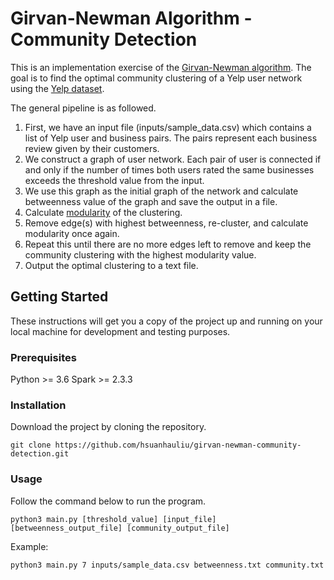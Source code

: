# Girvan-Newman Algorithm - Community Detection
This is an implementation exercise of the [Girvan-Newman algorithm](https://en.wikipedia.org/wiki/Girvan%E2%80%93Newman_algorithm). The goal is to find the optimal community clustering of a Yelp user network using the [Yelp dataset](https://www.yelp.com/dataset/challenge).

The general pipeline is as followed.
1. First, we have an input file (inputs/sample_data.csv) which contains a list of Yelp user and business pairs. The pairs represent each business review given by their customers.
2. We construct a graph of user network. Each pair of user is connected if and only if the number of times both users rated the same businesses exceeds the threshold value from the input.
3. We use this graph as the initial graph of the network and calculate betweenness value of the graph and save the output in a file.
4. Calculate [modularity](https://www.cs.cmu.edu/~ckingsf/bioinfo-lectures/modularity.pdf) of the clustering.
5. Remove edge(s) with highest betweenness, re-cluster, and calculate modularity once again.
6. Repeat this until there are no more edges left to remove and keep the community clustering with the highest modularity value.
7. Output the optimal clustering to a text file.

## Getting Started

These instructions will get you a copy of the project up and running on your local machine for development and testing purposes.

### Prerequisites

Python >= 3.6
Spark >= 2.3.3

### Installation

Download the project by cloning the repository.

```
git clone https://github.com/hsuanhauliu/girvan-newman-community-detection.git
```

### Usage

Follow the command below to run the program.

```
python3 main.py [threshold_value] [input_file] [betweenness_output_file] [community_output_file]
```

Example:
```
python3 main.py 7 inputs/sample_data.csv betweenness.txt community.txt
```
